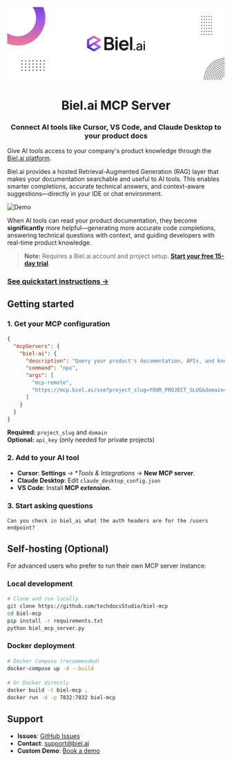 <div align="center">
  <picture>
    <source media="(prefers-color-scheme: dark)" srcset="./logo-dark..jpg" />
    <img alt="Biel.ai" src="./logo.jpg" />
  </picture>
  <h1>Biel.ai MCP Server</h1>
  <h3>Connect AI tools like Cursor, VS Code, and Claude Desktop to your product docs</h3>
</div>


Give AI tools access to your company's product knowledge through the [Biel.ai platform](https://biel.ai).

Biel.ai provides a hosted Retrieval-Augmented Generation (RAG) layer that makes your documentation searchable and useful to AI tools. This enables smarter completions, accurate technical answers, and context-aware suggestions—directly in your IDE or chat environment.

![Demo](https://docs.biel.ai/assets/images/biel-mcp-a39176ce568e8c3f79fa1b69e90b533d.png)

When AI tools can read your product documentation, they become **significantly** more helpful—generating more accurate code completions, answering technical questions with context, and guiding developers with real-time product knowledge.


> **Note:** Requires a Biel.ai account and project setup. **[Start your free 15-day trial](https://app.biel.ai/accounts/signup/)**.

<h3><a href="https://docs.biel.ai/integrations/mcp-server?utm_source=github&utm_medium=referral&utm_campaign=readme">See quickstart instructions →</a></h3>

## Getting started

### 1. Get your MCP configuration

```json
{
  "mcpServers": {
    "biel-ai": {
      "description": "Query your product's documentation, APIs, and knowledge base.",
      "command": "npx",
      "args": [
        "mcp-remote",
        "https://mcp.biel.ai/sse?project_slug=YOUR_PROJECT_SLUG&domain=https://your-docs-domain.com"
      ]
    }
  }
}
```

**Required:** `project_slug` and `domain`  
**Optional:** `api_key` (only needed for private projects)

### 2. Add to your AI tool

* **Cursor**: **Settings** → **Tools & Integrations* → **New MCP server**.
* **Claude Desktop**: Edit `claude_desktop_config.json`  
* **VS Code**: Install **MCP extension**.

### 3. Start asking questions

```
Can you check in biel_ai what the auth headers are for the /users endpoint?
```

## Self-hosting (Optional)

For advanced users who prefer to run their own MCP server instance:

### Local development
```bash
# Clone and run locally
git clone https://github.com/techdocsStudio/biel-mcp
cd biel-mcp
pip install -r requirements.txt
python biel_mcp_server.py
```

### Docker deployment
```bash
# Docker Compose (recommended)
docker-compose up -d --build

# Or Docker directly
docker build -t biel-mcp .
docker run -d -p 7832:7832 biel-mcp
```

## Support

- **Issues**: [GitHub Issues](https://github.com/techdocsStudio/biel-mcp/issues)
- **Contact**: [support@biel.ai](mailto:support@biel.ai)
- **Custom Demo**: [Book a demo](https://biel.ai/contact)
